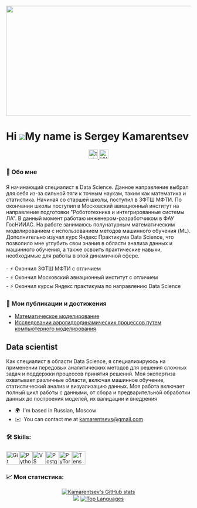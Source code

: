<br clear="both">

<div align="center">
  <img height="300" width="600" src="https://ustaliy.ru/wp-content/uploads/2020/04/orig-5.gif"  />
</div>

Hi ![](https://user-images.githubusercontent.com/18350557/176309783-0785949b-9127-417c-8b55-ab5a4333674e.gif)My name is Sergey Kamarentsev
==========================================================================================================================================

<div align="center">
  <a href="https://t.me/Kamarentsev" target="_blank">
    <img src="https://img.shields.io/static/v1?message=Telegram&logo=telegram&label=&color=2CA5E0&logoColor=white&labelColor=&style=for-the-badge" height="25" alt="telegram logo"  />
  </a>
  <a href="https://vk.com/id159065740" target="_blank">
    <img src="https://img.shields.io/static/v1?message=VKontakte&logo=vk&label=&color=4680C2&logoColor=white&labelColor=&style=for-the-badge" height="25" alt="VKontakte logo"  />
  </a>
</div>

<h3 align="left">👀 Обо мне</h3>

###

<p align="left"> Я начинающий специалист в Data Science. Данное направление выбрал для себя из-за сильной тяги к точным наукам, таким как математика и статистика. Начиная со старшей школы, поступил в ЗФТШ МФТИ. По окончании школы поступил в Московский авиационный институт на направление подготовки "Робототехника и интегрированные системы ЛА". В данный момент работаю инженером-разработчиком в ФАУ ГосНИИАС. На работе занимаюсь полунатурным математическим моделированием с использованием методов машинного обучения (ML). Дополнительно изучал курс Яндекс Практикума Data Science, что позволило мне углубить свои знания в области анализа данных и машинного обучения, а также освоить практические навыки, необходимые для работы в этой динамичной сфере.<br><br>- ⚡ Окончил ЗФТШ МФТИ с отличием <br>- ⚡ Окончил Московский авиационный институт с отличием <br>- ⚡ Окончил курсы Яндекс практикума по направлению Data Science</p>

###

###
<h3 align="left">📕 Мои публикации и достижения</h3>

- [Математическое моделирование](https://github.com/Kamarentsev/Kamarentsev/blob/main/my_pdf_links/scientific%20article.pdf)
- [Исследовании аэрогидродинамических процессов путем компьютерного моделирования](https://gosniias.ru/news-270423.html)

###

Data scientist
--------------

Как специалист в области Data Science, я специализируюсь на применении передовых аналитических методов для решения сложных задач и поддержки процессов принятия решений. Моя экспертиза охватывает различные области, включая машинное обучение, статистический анализ и визуализацию данных. Моя работа включает полный цикл работы с данными, от сбора и предварительной обработки данных до построения моделей, их валидации и внедрения

* 🌍  I'm based in Russian, Moscow
* ✉️  You can contact me at [kamarentsevs@gmail.com](mailto:kamarentsevs@gmail.com)

###

<h3 align="left">🛠 Skills:</h3>

###

<p align="left">
<a href="https://git-scm.com/" target="_blank" rel="noreferrer"><img src="https://raw.githubusercontent.com/danielcranney/readme-generator/main/public/icons/skills/git-colored.svg" width="36" height="36" alt="Git" /></a><a href="https://www.python.org/" target="_blank" rel="noreferrer"><img src="https://raw.githubusercontent.com/danielcranney/readme-generator/main/public/icons/skills/python-colored.svg" width="36" height="36" alt="Python" /></a><a href="https://code.visualstudio.com/" target="_blank" rel="noreferrer"><img src="https://raw.githubusercontent.com/danielcranney/readme-generator/main/public/icons/skills/visualstudiocode.svg" width="36" height="36" alt="VS Code" /></a><a href="https://www.postgresql.org/" target="_blank" rel="noreferrer"><img src="https://raw.githubusercontent.com/danielcranney/readme-generator/main/public/icons/skills/postgresql-colored.svg" width="36" height="36" alt="PostgreSQL" /></a><a href="https://pytorch.org/" target="_blank" rel="noreferrer"><img src="https://raw.githubusercontent.com/danielcranney/readme-generator/main/public/icons/skills/pytorch-colored.svg" width="36" height="36" alt="PyTorch" /></a><a href="https://www.tensorflow.org/" target="_blank" rel="noreferrer"><img src="https://raw.githubusercontent.com/danielcranney/readme-generator/main/public/icons/skills/tensorflow-colored.svg" width="36" height="36" alt="TensorFlow" /></a>
</p>

### 📈 Моя статистика:
<div align="center">
<a href="http://www.github.com/Kamarentsev"><img src="https://github-readme-stats.vercel.app/api?username=Kamarentsev&show_icons=true&hide=stars,&count_private=true&title_color=ef4444&text_color=ffffff&icon_color=ef4444&bg_color=1c1917&hide_border=true&show_icons=true" alt="Kamarentsev's GitHub stats" /></a>
</div>
<div align="center">
<a href="http://www.github.com/Kamarentsev"><img src="https://github-readme-streak-stats.herokuapp.com/?user=Kamarentsev&stroke=ffffff&background=1c1917&ring=ef4444&fire=ef4444&currStreakNum=ffffff&currStreakLabel=ef4444&sideNums=ffffff&sideLabels=ffffff&dates=ffffff&hide_border=true" /></a>
<a href="https://github.com/Kamarentsev" align="left"><img src="https://github-readme-stats.vercel.app/api/top-langs/?username=Kamarentsev&langs_count=10&title_color=ef4444&text_color=ffffff&icon_color=ef4444&bg_color=1c1917&hide_border=true&locale=en&custom_title=Top%20%Languages" alt="Top Languages" /></a>
</div>
